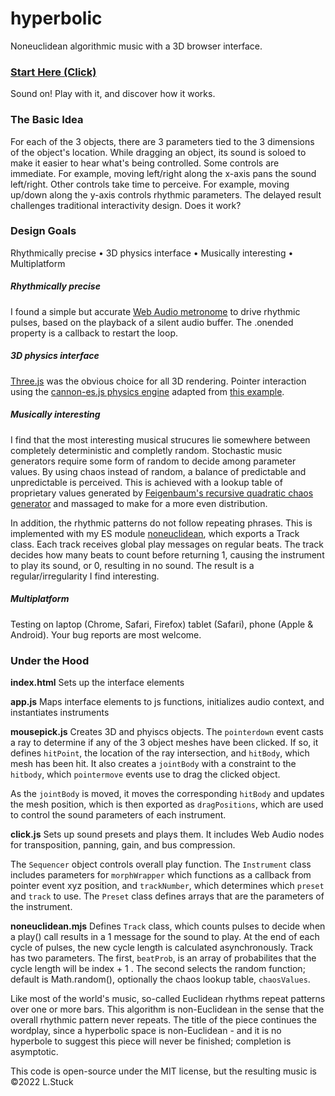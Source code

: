 # hyperbolic
Noneuclidean algorithmic music with a 3D browser interface.

### [Start Here (Click)](https://lessstuck.github.io/hyperbolic/)
Sound on! Play with it, and discover how it works.

### The Basic Idea
For each of the 3 objects, there are 3 parameters tied to the 3 dimensions of the object's location. While dragging an object, its sound is soloed to make it easier to hear what's being controlled. Some controls are immediate. For example, moving left/right along the x-axis  pans the sound left/right. Other controls take time to perceive. For example, moving up/down along the y-axis controls rhythmic parameters. The delayed result challenges traditional interactivity design. Does it work?

### Design Goals
Rhythmically precise • 3D physics interface • Musically interesting • Multiplatform

##### Rhythmically precise
I found a simple but accurate [Web Audio metronome](http://andrew-yavtushenko.github.io/metronome/) to drive rhythmic pulses, based on the playback of a silent audio buffer. The .onended property is a callback to restart the loop.

##### 3D physics interface
[Three.js](https://threejs.org/) was the obvious choice for all 3D rendering. Pointer interaction using the [cannon-es.js physics engine](https://github.com/pmndrs/cannon-es) adapted from [this example](https://pmndrs.github.io/cannon-es/examples/threejs_mousepick).

##### Musically interesting
I find that the most interesting musical strucures lie somewhere between completely deterministic and completly random. Stochastic music generators require some form of random to decide among parameter values. By using chaos instead of random, a balance of predictable and unpredictable is perceived. This is achieved with a lookup table of proprietary values generated by [Feigenbaum's recursive quadratic chaos generator](https://sites.google.com/site/poggiolifractalsandchaos/web-diagrams/the-feigenbaum-fractal) and massaged to make for a more even distribution.

In addition, the rhythmic patterns do not follow repeating phrases. This is implemented with my ES module [noneuclidean](https://www.npmjs.com/package/noneuclidean?activeTab=readme), which exports a Track class. Each track receives global play messages on regular beats. The track decides how many beats to count before returning 1, causing the instrument to play its sound, or 0, resulting in no sound. The result is a regular/irregularity I find interesting.

##### Multiplatform
Testing on laptop (Chrome, Safari, Firefox) tablet (Safari), phone (Apple & Android). Your bug reports are most welcome.

### Under the Hood
**index.html** Sets up the interface elements

**app.js** Maps interface elements to js functions, initializes audio context, and instantiates instruments

**mousepick.js** Creates 3D and phyiscs objects. The `pointerdown` event casts a ray to determine if any of the 3 object meshes have been clicked. If so, it defines `hitPoint`, the location of the ray intersection, and `hitBody`, which mesh has been hit. It also creates a `jointBody` with a constraint to the `hitbody`, which `pointermove` events use to drag the clicked object.

As the `jointBody` is moved, it moves the corresponding `hitBody` and updates the mesh position, which is then exported as `dragPositions`, which are used to control the sound parameters of each instrument.

**click.js** Sets up sound presets and plays them. It includes Web Audio nodes for transposition, panning, gain, and bus compression.

The `Sequencer` object controls overall play function. The `Instrument` class includes parameters for `morphWrapper` which functions as a callback from pointer event xyz position, and `trackNumber`, which determines which `preset` and `track` to use. The `Preset` class defines arrays that are the parameters of the instrument.

**noneuclidean.mjs** Defines `Track` class, which counts pulses to decide when a play() call results in a 1 message for the sound to play. At the end of each cycle of pulses, the new cycle length is calculated asynchronously. Track has two parameters. The first, `beatProb`, is an array of probabilites that the cycle length will be index + 1 . The second selects the random function; default is Math.random(), optionally the chaos lookup table, `chaosValues`.

Like most of the world's music, so-called Euclidean rhythms repeat patterns over one or more bars. This algorithm is non-Euclidean in the sense that the overall rhythmic pattern never repeats. The title of the piece continues the wordplay, since a hyperbolic space is non-Euclidean - and it is no hyperbole to suggest this piece will never be finished; completion is asymptotic. 

This code is open-source under the MIT license, but the resulting music is ©2022 L.Stuck
